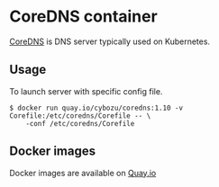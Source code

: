 # CoreDNS container

[CoreDNS](https://coredns.io/) is DNS server typically used on Kubernetes.

## Usage

To launch server with specific config file.

    $ docker run quay.io/cybozu/coredns:1.10 -v Corefile:/etc/coredns/Corefile -- \
        -conf /etc/coredns/Corefile
 
## Docker images

Docker images are available on [Quay.io](https://quay.io/repository/cybozu/coredns)
